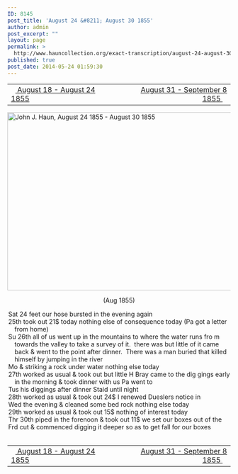 ```yaml
---
ID: 8145
post_title: 'August 24 &#8211; August 30 1855'
author: admin
post_excerpt: ""
layout: page
permalink: >
  http://www.hauncollection.org/exact-transcription/august-24-august-30-1855/
published: true
post_date: 2014-05-24 01:59:30
---
```

<table style="width: 100%;" align="center">
<tbody>
<tr>
<td width="50%"><a title="August 18 – August 24 1855" href="http://www.hauncollection.org/version-2/version-ii-series-i/august-18-august-24-1855/"><img src="https://lh3.googleusercontent.com/-EFJpxxNiPNw/VqgtWBCZrMI/AAAAAAAAAFU/WfY4lPFWWkg/s800-Ic42/Soeb-Plain-Arrows-8-10px.png" alt="" width="10" height="10" /> August 18 - August 24 1855</a></td>
<td style="text-align: right;"><a title="August 31 – September 8 1855" href="http://www.hauncollection.org/version-2/version-ii-series-i/august-31-september-8-1855/"> August 31 - September 8 1855 <img src="https://lh3.googleusercontent.com/-67k0cYlpXHw/VqgtWKz1MXI/AAAAAAAAAFU/k9PW_Piyurk/s800-Ic42/Soeb-Plain-Arrows-5-10px.png" alt="" width="10" height="10" /></a></td>
</tr>
</tbody>
</table>
<a href="http://www.hauncollection.org/wp-content/uploads/John Haun/JJH_113_August 24 1855 - August 30 1855.JPG" target="_blank" rel="noopener"><img class="alignnone wp-image-2343 size-large" src="http://www.hauncollection.org/wp-content/uploads/John Haun/JJH_113_August 24 1855 - August 30 1855-1024x682.jpg" alt="John J. Haun, August 24 1855 - August 30 1855" width="604" height="402" /></a>
<p style="text-align: center;">(Aug 1855)</p>

<div style="text-indent: -1em; padding-left: 16px;">Sat 24 feet our hose bursted in the evening again</div>
<div style="text-indent: -1em; padding-left: 16px;">25th took out 21$ today nothing else of consequence today
(Pa got a letter from home)</div>
<div style="text-indent: -1em; padding-left: 16px;">Su 26th all of us went up in the mountains to where the water runs fro
m towards the valley to take a survey of it.  there was but little
of it came back &amp; went to the point after dinner.  There was a
man buried that killed himself by jumping in the river</div>
<div style="text-indent: -1em; padding-left: 16px;">Mo &amp; striking a rock under water nothing else today</div>
<div style="text-indent: -1em; padding-left: 16px;">27th worked as usual &amp; took out but little H Bray came to the dig
gings early in the morning &amp; took dinner with us Pa went to</div>
<div style="text-indent: -1em; padding-left: 16px;">Tus his diggings after dinner Staid until night</div>
<div style="text-indent: -1em; padding-left: 16px;">28th worked as usual &amp; took out 24$ I renewed Dueslers notice in</div>
<div style="text-indent: -1em; padding-left: 16px;">Wed the evening &amp; cleaned some bed rock nothing else today</div>
<div style="text-indent: -1em; padding-left: 16px;">29th worked as usual &amp; took out 15$ nothing of interest today</div>
<div style="text-indent: -1em; padding-left: 16px;">Thr 30th piped in the forenoon &amp; took out 11$ we set our boxes out of the</div>
<div style="text-indent: -1em; padding-left: 16px;">Frd cut &amp; commenced digging it deeper so as to get fall for our boxes</div>
&nbsp;
<table style="width: 100%;" align="center">
<tbody>
<tr>
<td width="50%"><a title="August 18 – August 24 1855" href="http://www.hauncollection.org/version-2/version-ii-series-i/august-18-august-24-1855/"><img src="https://lh3.googleusercontent.com/-EFJpxxNiPNw/VqgtWBCZrMI/AAAAAAAAAFU/WfY4lPFWWkg/s800-Ic42/Soeb-Plain-Arrows-8-10px.png" alt="" width="10" height="10" /> August 18 - August 24 1855</a></td>
<td style="text-align: right;"><a title="August 31 – September 8 1855" href="http://www.hauncollection.org/version-2/version-ii-series-i/august-31-september-8-1855/"> August 31 - September 8 1855 <img src="https://lh3.googleusercontent.com/-67k0cYlpXHw/VqgtWKz1MXI/AAAAAAAAAFU/k9PW_Piyurk/s800-Ic42/Soeb-Plain-Arrows-5-10px.png" alt="" width="10" height="10" /></a></td>
</tr>
</tbody>
</table>